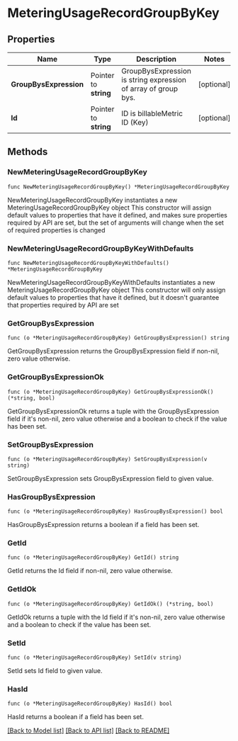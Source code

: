 # MeteringUsageRecordGroupByKey

## Properties

Name | Type | Description | Notes
------------ | ------------- | ------------- | -------------
**GroupBysExpression** | Pointer to **string** | GroupBysExpression is string expression of array of group bys. | [optional] 
**Id** | Pointer to **string** | ID is billableMetric ID (Key) | [optional] 

## Methods

### NewMeteringUsageRecordGroupByKey

`func NewMeteringUsageRecordGroupByKey() *MeteringUsageRecordGroupByKey`

NewMeteringUsageRecordGroupByKey instantiates a new MeteringUsageRecordGroupByKey object
This constructor will assign default values to properties that have it defined,
and makes sure properties required by API are set, but the set of arguments
will change when the set of required properties is changed

### NewMeteringUsageRecordGroupByKeyWithDefaults

`func NewMeteringUsageRecordGroupByKeyWithDefaults() *MeteringUsageRecordGroupByKey`

NewMeteringUsageRecordGroupByKeyWithDefaults instantiates a new MeteringUsageRecordGroupByKey object
This constructor will only assign default values to properties that have it defined,
but it doesn't guarantee that properties required by API are set

### GetGroupBysExpression

`func (o *MeteringUsageRecordGroupByKey) GetGroupBysExpression() string`

GetGroupBysExpression returns the GroupBysExpression field if non-nil, zero value otherwise.

### GetGroupBysExpressionOk

`func (o *MeteringUsageRecordGroupByKey) GetGroupBysExpressionOk() (*string, bool)`

GetGroupBysExpressionOk returns a tuple with the GroupBysExpression field if it's non-nil, zero value otherwise
and a boolean to check if the value has been set.

### SetGroupBysExpression

`func (o *MeteringUsageRecordGroupByKey) SetGroupBysExpression(v string)`

SetGroupBysExpression sets GroupBysExpression field to given value.

### HasGroupBysExpression

`func (o *MeteringUsageRecordGroupByKey) HasGroupBysExpression() bool`

HasGroupBysExpression returns a boolean if a field has been set.

### GetId

`func (o *MeteringUsageRecordGroupByKey) GetId() string`

GetId returns the Id field if non-nil, zero value otherwise.

### GetIdOk

`func (o *MeteringUsageRecordGroupByKey) GetIdOk() (*string, bool)`

GetIdOk returns a tuple with the Id field if it's non-nil, zero value otherwise
and a boolean to check if the value has been set.

### SetId

`func (o *MeteringUsageRecordGroupByKey) SetId(v string)`

SetId sets Id field to given value.

### HasId

`func (o *MeteringUsageRecordGroupByKey) HasId() bool`

HasId returns a boolean if a field has been set.


[[Back to Model list]](../README.md#documentation-for-models) [[Back to API list]](../README.md#documentation-for-api-endpoints) [[Back to README]](../README.md)


